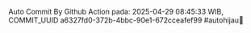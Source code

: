 Auto Commit By Github Action pada: 2025-04-29 08:45:33 WIB, COMMIT_UUID a6327fd0-372b-4bbc-90e1-672cceafef99 #autohijau🗿
